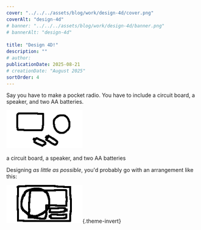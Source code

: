 ```yaml
---
cover: "../../../assets/blog/work/design-4d/cover.png"
coverAlt: "design-4d"
# banner: "../../../assets/blog/work/design-4d/banner.png"
# bannerAlt: "design-4d"

title: "Design 4D!"
description: ""
# author:
publicationDate: 2025-08-21
# creationDate: "August 2025"
sortOrder: 4
---
```


Say you have to make a pocket radio. You have to include a circuit board, a speaker, and two AA batteries.

![](../../../assets/blog/work/design-4d/light.png)
<p class="small muted c">a circuit board, a speaker, and two AA batteries</p>

Designing *as little as possible*, you'd probably go with an arrangement like this:

![](../../../assets/blog/work/design-4d/arrange-light.png){.theme-invert}
<style>
  body:not(.theme-light) img.theme-invert {
    filter: invert(1) hue-rotate(180deg);
  }
</style>